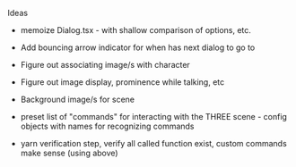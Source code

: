 

Ideas

- memoize Dialog.tsx - with shallow comparison of options, etc.

- Add bouncing arrow indicator for when has next dialog to go to

- Figure out associating image/s with character
- Figure out image display, prominence while talking, etc
- Background image/s for scene

- preset list of "commands" for interacting with the THREE scene - config objects with names for recognizing commands 
- yarn verification step, verify all called function exist, custom commands make sense (using above)